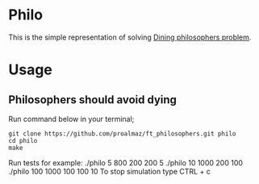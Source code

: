 # Philo

This is the simple representation of solving [Dining philosophers problem](https://en.wikipedia.org/wiki/Dining_philosophers_problem).

# Usage
## Philosophers should avoid dying

Run command below in your terminal;
```
git clone https://github.com/proalmaz/ft_philosophers.git philo 
cd philo
make
```
Run tests for example:
./philo 5 800 200 200 5
./philo 10 1000 200 100
./philo 100 1000 100 100 10
To stop simulation type CTRL + c 
